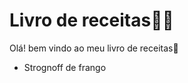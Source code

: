 # Livro de receitas:man_cook:

Olá! bem vindo  ao meu livro de receitas:wave:

- Strognoff de frango